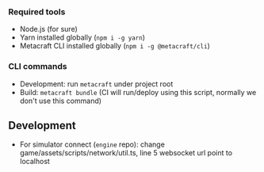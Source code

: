 ### Required tools
- Node.js (for sure)
- Yarn installed globally (`npm i -g yarn`)
- Metacraft CLI installed globally (`npm i -g @metacraft/cli`)

### CLI commands 
- Development: run `metacraft` under project root
- Build: `metacraft bundle` (CI will run/deploy using this script, normally we don't use this command)

## Development
- For simulator connect (`engine` repo): change game/assets/scripts/network/util.ts, line 5 websocket url point to localhost
